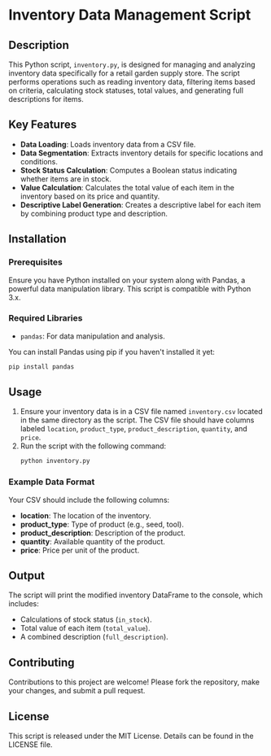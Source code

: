 # Inventory Data Management Script

## Description
This Python script, `inventory.py`, is designed for managing and analyzing inventory data specifically for a retail garden supply store. The script performs operations such as reading inventory data, filtering items based on criteria, calculating stock statuses, total values, and generating full descriptions for items.

## Key Features
- **Data Loading**: Loads inventory data from a CSV file.
- **Data Segmentation**: Extracts inventory details for specific locations and conditions.
- **Stock Status Calculation**: Computes a Boolean status indicating whether items are in stock.
- **Value Calculation**: Calculates the total value of each item in the inventory based on its price and quantity.
- **Descriptive Label Generation**: Creates a descriptive label for each item by combining product type and description.

## Installation

### Prerequisites
Ensure you have Python installed on your system along with Pandas, a powerful data manipulation library. This script is compatible with Python 3.x.

### Required Libraries
- `pandas`: For data manipulation and analysis.

You can install Pandas using pip if you haven't installed it yet:

```bash
pip install pandas
```

## Usage
1. Ensure your inventory data is in a CSV file named `inventory.csv` located in the same directory as the script. The CSV file should have columns labeled `location`, `product_type`, `product_description`, `quantity`, and `price`.
2. Run the script with the following command:
   ```bash
   python inventory.py
   ```

### Example Data Format
Your CSV should include the following columns:
- **location**: The location of the inventory.
- **product_type**: Type of product (e.g., seed, tool).
- **product_description**: Description of the product.
- **quantity**: Available quantity of the product.
- **price**: Price per unit of the product.

## Output
The script will print the modified inventory DataFrame to the console, which includes:
- Calculations of stock status (`in_stock`).
- Total value of each item (`total_value`).
- A combined description (`full_description`).

## Contributing
Contributions to this project are welcome! Please fork the repository, make your changes, and submit a pull request.

## License
This script is released under the MIT License. Details can be found in the LICENSE file.

